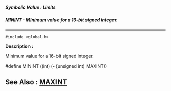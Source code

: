 ##### Symbolic Value : Limits
##### MININT - Minimum value for a 16-bit signed integer.
---
```
#include <global.h>
```
**Description :**

Minimum value for a 16-bit signed integer.

#define MININT ((int) (~(unsigned int) MAXINT))

**See Also :**
[MAXINT](/domino-c-api-docs/reference/Symb/MAXINT)
---
